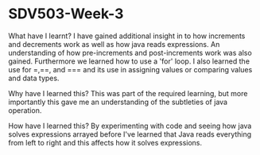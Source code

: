# SDV503-Week-3
What have I learnt?
I have gained additional insight in to how increments and decrements work as well as how java reads expressions. An understanding of how pre-increments and post-increments work was also gained. Furthermore we learned how to use a 'for' loop. I also learned the use for =,==, and === and its use in assigning values or comparing values and data types.

Why have I learned this?
This was part of the required learning, but more importantly this gave me an understanding of the subtleties of java operation.

How have I learned this?
By experimenting with code and seeing how java solves expressions arrayed before I've learned that Java reads everything from left to right and this affects how it solves expressions.

